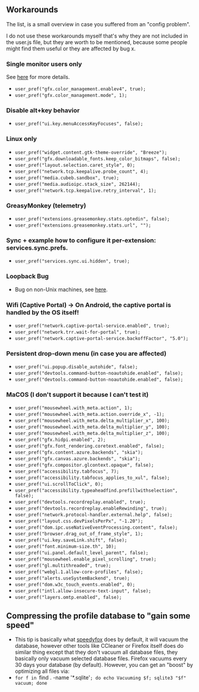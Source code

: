 ## Workarounds 

The list, is a small overview in case you suffered from an "config problem". 

I do not use these workarounds myself that's why they are not included in the user.js file, but they are worth to be mentioned, because some people might find them useful or they are affected by bug x.

### Single monitor users only
See [here](https://hub.displaycal.net/forums/topic/any-idea-whats-wrong-with-my-chrome/) for more details.

* `user_pref("gfx.color_management.enablev4", true);`
* `user_pref("gfx.color_management.mode", 1);`


### Disable alt+key behavior
* `user_pref("ui.key.menuAccessKeyFocuses", false);`


### Linux only
* `user_pref("widget.content.gtk-theme-override", "Breeze");`
* `user_pref("gfx.downloadable_fonts.keep_color_bitmaps", false);`
* `user_pref("layout.selection.caret_style", 0);`
* `user_pref("network.tcp.keepalive.probe_count", 4);`
* `user_pref("media.cubeb.sandbox", true);`
* `user_pref("media.audioipc.stack_size", 262144);`
* `user_pref("network.tcp.keepalive.retry_interval", 1);`


### GreasyMonkey (telemetry)
* `user_pref("extensions.greasemonkey.stats.optedin", false);`
* `user_pref("extensions.greasemonkey.stats.url", "");`


### Sync + example how to configure it per-extension: services.sync.prefs.<SETTING>
* `user_pref("services.sync.ui.hidden", true);`


### Loopback Bug
* Bug on non-Unix machines, see [here](https://bugzilla.mozilla.org/show_bug.cgi?id=100154).


### Wifi (Captive Portal) -> On Android, the captive portal is handled by the OS itself!
* `user_pref("network.captive-portal-service.enabled", true);`
* `user_pref("network.trr.wait-for-portal", true);`
* `user_pref("network.captive-portal-service.backoffFactor", "5.0");`


### Persistent drop-down menu (in case you are affected)
* `user_pref("ui.popup.disable_autohide", false);`
* `user_pref("devtools.command-button-noautohide.enabled", false);`
* `user_pref("devtools.command-button-noautohide.enabled", false);`


### MaCOS (I don't support it because I can't test it)
* `user_pref("mousewheel.with_meta.action", 1);`
* `user_pref("mousewheel.with_meta.action.override_x", -1);`
* `user_pref("mousewheel.with_meta.delta_multiplier_x", 100);`
* `user_pref("mousewheel.with_meta.delta_multiplier_y", 100);`
* `user_pref("mousewheel.with_meta.delta_multiplier_z", 100);`
* `user_pref("gfx.hidpi.enabled", 2);`
* `user_pref("gfx.font_rendering.coretext.enabled", false);`
* `user_pref("gfx.content.azure.backends", "skia");`
* `user_pref("gfx.canvas.azure.backends", "skia");`
* `user_pref("gfx.compositor.glcontext.opaque", false);`
* `user_pref("accessibility.tabfocus", 7);`
* `user_pref("accessibility.tabfocus_applies_to_xul", false);`
* `user_pref("ui.scrollToClick", 0);`
* `user_pref("accessibility.typeaheadfind.prefillwithselection", false);`
* `user_pref("devtools.recordreplay.enabled", true);`
* `user_pref("devtools.recordreplay.enableRewinding", true);`
* `user_pref("network.protocol-handler.external.help", false);`
* `user_pref("layout.css.devPixelsPerPx", "-1.20");`
* `user_pref("dom.ipc.useNativeEventProcessing.content", false);`
* `user_pref("browser.drag_out_of_frame_style", 1);`
* `user_pref("ui.key.saveLink.shift", false);`
* `user_pref("font.minimum-size.th", 10);`
* `user_pref("ui.panel.default_level_parent", false);`
* `user_pref("mousewheel.enable_pixel_scrolling", true);`
* `user_pref("gl.multithreaded", true);`
* `user_pref("webgl.1.allow-core-profiles", false);`
* `user_pref("alerts.useSystemBackend", true);`
* `user_pref("dom.w3c_touch_events.enabled", 0);`
* `user_pref("intl.allow-insecure-text-input", false);`
* `user_pref("layers.omtp.enabled", false);`

## Compressing the profile database to "gain some speed"
* This tip is basically what [speedyfox](https://www.crystalidea.com/speedyfox) does by default, it will vacuum the database, however other tools like CCleaner or Firefox itself does do similar thing except that they don't vacuum all database files, they basically only vacuum selected database files. Firefox vacuums every 30 days your database (by default). However, you can get an "boost" by optimizing all files via:
* `for f in `find . -name '*.sqlite'`; do echo Vacuuming $f; sqlite3 "$f" vacuum; done`

